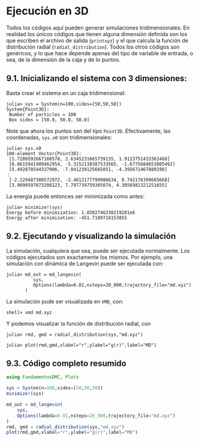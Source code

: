 # Ejecución en 3D

Todos los códigos aquí pueden generar simulaciones tridimensionales. En realidad los únicos códigos que tienen alguna 
dimensión definida son los que escriben el archivo de salida (`printxyz`) y el que calcula la función de distribución
radial (`radial_distribution`). Todos los otros códigos son genéricos, y lo que hace depende apenas del tipo de variable de entrada, o sea, de la dimensión de la caja y de lo puntos.  

## 9.1. Inicializando el sistema con 3 dimensiones:

Basta crear el sistema en un caja tridimensional:

```julia-repl
julia> sys = System(n=100,sides=[50,50,50])
System{Point3D}:
 Number of particles = 100
 Box sides = [50.0, 50.0, 50.0]
```
Note que ahora los puntos son del tipo `Point3D`. Efectivamente, las coordenadas, `sys.x0` son tridimensionales:

```julia-repl
julia> sys.x0
100-element Vector{Point3D}:
 [1.7209592667160578, 2.6345231665739135, 1.9123751433362468]
 [0.8615941909462954, -5.3152138387533565, -1.6775684653805492]
 [5.492878544337906, -7.041239125665051, -4.395671467880198]
⋮
 [-2.229487380572972, -2.4612177799986634, 8.742176399685668]
 [3.9099597073208123, 7.797739759305074, 4.3056981321251655]
```

La energía puede entonces ser minimizada como antes:
```julia-repl
julia> minimize!(sys)
Energy before minimization: 1.8502746330219281e6
Energy after minimization: -451.7109718153855
```

## 9.2. Ejecutando y visualizando la simulación

La simulación, cualquiera que sea, puede ser ejecutada normalmente. Los códigos ejecutados son exactamente los mismos. Por ejemplo, una simulación con dinámica de Langevin puede ser ejecutada con:

```julia-repl
julia> md_out = md_langevin(
          sys,
          Options(lambda=0.01,nsteps=20_000,trajectory_file="md.xyz")
       )
```

La simulación pude ser visualizada en `VMD`, con:
```
shell> vmd md.xyz
```

Y podemos visualizar la función de distribución radial, con

```julia-repl    
julia> rmd, gmd = radial_distribution(sys,"md.xyz")

julia> plot(rmd,gmd,xlabel="r",ylabel="g(r)",label="MD")

```

## 9.3. Código completo resumido

```julia
using FundamentosDMC, Plots

sys = System(n=100,sides=[50,50,50])
minimize!(sys)

md_out = md_langevin(
    sys,
    Options(lambda=0.01,nsteps=20_000,trajectory_file="md.xyz")
)
rmd, gmd = radial_distribution(sys,"md.xyz")
plot(rmd,gmd,xlabel="r",ylabel="g(r)",label="MD")
```

